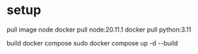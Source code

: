 

# setup
pull image node 
docker pull node:20.11.1
docker pull python:3.11

build docker compose
sudo docker compose up -d --build
